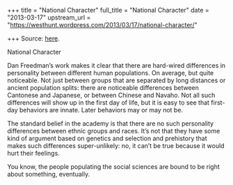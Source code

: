 +++
title = "National Character"
full_title = "National Character"
date = "2013-03-17"
upstream_url = "https://westhunt.wordpress.com/2013/03/17/national-character/"

+++
Source: [here](https://westhunt.wordpress.com/2013/03/17/national-character/).

National Character

Dan Freedman’s work makes it clear that there are hard-wired
differences in personality between different human populations. On
average, but quite noticeable. Not just between groups that are
separated by long distances or ancient population splits: there are
noticeable differences between Cantonese and Japanese, or between
Chinese and Navaho. Not all such differences will show up in the first
day of life, but it is easy to see that first-day behaviors are innate.
Later behaviors may or may not be.

The standard belief in the academy is that there are no such personality
differences between ethnic groups and races. It’s not that they have
some kind of argument based on genetics and selection and prehistory
that makes such differences super-unlikely: no, it can’t be true because
it would hurt their feelings.

You know, the people populating the social sciences are bound to be
right about something, eventually.

